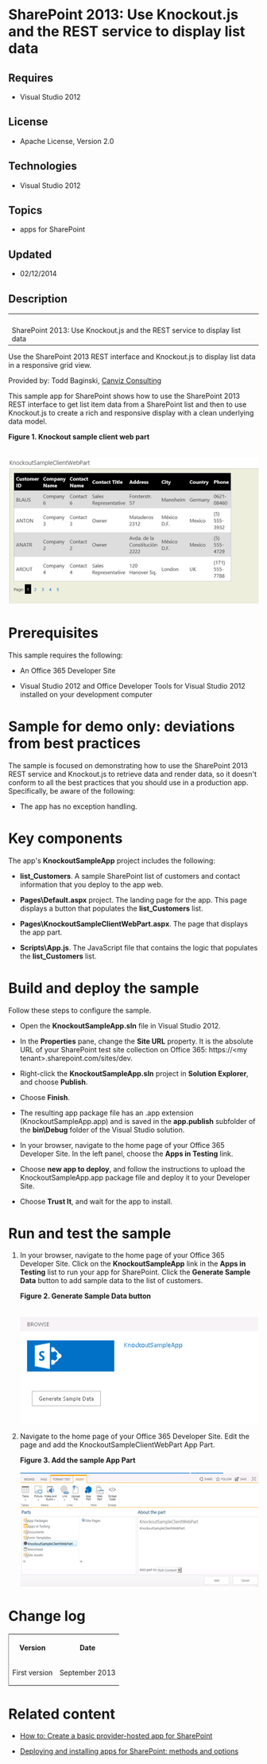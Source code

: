 # SharePoint 2013: Use Knockout.js and the REST service to display list data
## Requires
- Visual Studio 2012
## License
- Apache License, Version 2.0
## Technologies
- Visual Studio 2012
## Topics
- apps for SharePoint
## Updated
- 02/12/2014
## Description

<div id="header">
<table id="bottomTable" cellspacing="0" cellpadding="0">
<tbody>
<tr id="headerTableRow1">
<td align="left"><span id="runningHeaderText">&nbsp;</span></td>
</tr>
<tr id="headerTableRow2">
<td align="left"><span id="nsrTitle">SharePoint 2013: Use Knockout.js and the REST service to display list data</span></td>
</tr>
</tbody>
</table>
</div>
<div id="mainSection">
<div id="mainBody">
<div>
<p>Use the SharePoint 2013 REST interface and Knockout.js to display list data in a responsive grid view.</p>
</div>
<div>
<p><span>Provided by:</span> Todd Baginski, <a href="http://www.canviz.com" target="_blank">
Canviz Consulting </a></p>
<p>This sample app for SharePoint shows how to use the SharePoint 2013 REST interface to get list item data from a SharePoint list and then to use Knockout.js to create a rich and responsive display with a clean underlying data model.</p>
<strong>
<div class="caption">Figure 1. Knockout sample client web part</div>
</strong><br>
&nbsp;<img src="96375-image.png" alt=""></div>
<h1>Prerequisites</h1>
<div id="sectionSection0">
<p>This sample requires the following:</p>
<ul>
<li>
<p>An Office 365 Developer Site</p>
</li><li>
<p>Visual Studio 2012 and Office Developer Tools for Visual Studio 2012 installed on your development computer</p>
</li></ul>
</div>
<h1>Sample for demo only: deviations from best practices</h1>
<div id="sectionSection1">
<p>The sample is focused on demonstrating how to use the SharePoint 2013 REST service and Knockout.js to retrieve data and render data, so it doesn't conform to all the best practices that you should use in a production app. Specifically, be aware of the following:</p>
<ul>
<li>
<p>The app has no exception handling.</p>
</li></ul>
</div>
<h1>Key components</h1>
<div id="sectionSection2">
<p>The app's <strong><span class="ui">KnockoutSampleApp</span></strong> project includes the following:</p>
<ul>
<li>
<p><strong>list_Customers</strong>. A sample SharePoint list of customers and contact information that you deploy to the app web.</p>
</li><li>
<p><strong>Pages\Default.aspx</strong> project. The landing page for the app. This page displays a button that populates the
<strong>list_Customers</strong> list.</p>
</li><li>
<p><strong>Pages\KnockoutSampleClientWebPart.aspx</strong>. The page that displays the app part.</p>
</li><li>
<p><strong>Scripts\App.js</strong>. The JavaScript file that contains the logic that populates the
<strong>list_Customers</strong> list.</p>
</li></ul>
</div>
<h1>Build and deploy the sample</h1>
<div id="sectionSection3">
<p>Follow these steps to configure the sample.</p>
<ul>
<li>
<p>Open the <strong>KnockoutSampleApp.sln</strong> file in Visual Studio 2012.</p>
</li><li>
<p>In the <strong><span class="ui">Properties</span></strong> pane, change the <strong>
<span class="ui">Site URL</span></strong> property. It is the absolute URL of your SharePoint test site collection on Office 365: https://<span>&lt;my tenant&gt;</span>.sharepoint.com/sites/dev.</p>
</li><li>
<p>Right-click the <strong><span class="ui">KnockoutSampleApp.sln</span></strong> project in
<strong><span class="ui">Solution Explorer</span></strong>, and choose <strong>
<span class="ui">Publish</span></strong>.</p>
</li><li>
<p>Choose <strong><span class="ui">Finish</span></strong>.</p>
</li><li>
<p>The resulting app package file has an .app extension (KnockoutSampleApp.app) and is saved in the
<strong><span class="ui">app.publish</span></strong> subfolder of the <strong><span class="ui">bin\Debug</span></strong> folder of the Visual Studio solution.</p>
</li><li>
<p>In your browser, navigate to the home page of your Office 365 Developer Site. In the left panel, choose the
<strong><span class="ui">Apps in Testing</span></strong> link.</p>
</li><li>
<p>Choose <strong><span class="ui">new app to deploy</span></strong>, and follow the instructions to upload the KnockoutSampleApp.app package file and deploy it to your Developer Site.</p>
</li><li>
<p>Choose <strong><span class="ui">Trust It</span></strong>, and wait for the app to install.</p>
</li></ul>
</div>
<h1>Run and test the sample</h1>
<div id="sectionSection4">
<ol>
<li>
<p>In your browser, navigate to the home page of your Office 365 Developer Site. Click on the
<strong><span class="ui">KnockoutSampleApp</span></strong> link in the <strong>
<span class="ui">Apps in Testing</span></strong> list to run your app for SharePoint. Click the
<strong><span class="ui">Generate Sample Data</span></strong> button to add sample data to the list of customers.</p>
<strong>
<div class="caption">Figure 2. Generate Sample Data button</div>
</strong><br>
&nbsp;<img src="96374-image.png" alt=""> </li><li>
<p>Navigate to the home page of your Office 365 Developer Site. Edit the page and add the KnockoutSampleClientWebPart App Part.</p>
<strong>
<div class="caption">Figure 3. Add the sample App Part</div>
</strong><br>
<img id="108520" src="108520-sp15_knockoutapppart.png" alt="" width="516" height="229">
</li></ol>
</div>
<h1>Change log</h1>
<div id="sectionSection5"><strong>
<div class="caption"></div>
</strong>
<div>
<table cellspacing="2" cellpadding="5" width="50%" frame="lhs">
<tbody>
<tr>
<th>
<p>Version</p>
</th>
<th>
<p>Date</p>
</th>
</tr>
<tr>
<td>
<p>First version</p>
</td>
<td>
<p>September 2013</p>
</td>
</tr>
</tbody>
</table>
</div>
</div>
<h1>Related content</h1>
<div id="sectionSection6">
<ul>
<li>
<p><a href="http://msdn.microsoft.com/en-us/library/fp142379.aspx" target="_blank">How to: Create a basic provider-hosted app for SharePoint</a></p>
</li><li>
<p><a href="http://msdn.microsoft.com/en-us/library/fp179933.aspx" target="_blank">Deploying and installing apps for SharePoint: methods and options</a></p>
</li></ul>
</div>
</div>
</div>
